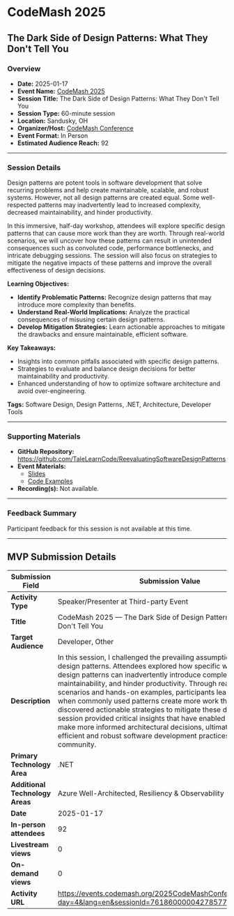 # CodeMash 2025

## The Dark Side of Design Patterns: What They Don't Tell You

### Overview

- **Date:** 2025-01-17  
- **Event Name:** [CodeMash 2025](https://events.codemash.org/2025CodeMashConference)  
- **Session Title:** The Dark Side of Design Patterns: What They Don't Tell You  
- **Session Type:** 60-minute session  
- **Location:** Sandusky, OH  
- **Organizer/Host:** [CodeMash Conference](https://codemash.org/)  
- **Event Format:** In Person  
- **Estimated Audience Reach:** 92

---

### Session Details

Design patterns are potent tools in software development that solve recurring problems and help create maintainable, scalable, and robust systems. However, not all design patterns are created equal. Some well-respected patterns may inadvertently lead to increased complexity, decreased maintainability, and hinder productivity.

In this immersive, half-day workshop, attendees will explore specific design patterns that can cause more work than they are worth. Through real-world scenarios, we will uncover how these patterns can result in unintended consequences such as convoluted code, performance bottlenecks, and intricate debugging sessions. The session will also focus on strategies to mitigate the negative impacts of these patterns and improve the overall effectiveness of design decisions.

**Learning Objectives:**  
- **Identify Problematic Patterns:** Recognize design patterns that may introduce more complexity than benefits.  
- **Understand Real-World Implications:** Analyze the practical consequences of misusing certain design patterns.  
- **Develop Mitigation Strategies:** Learn actionable approaches to mitigate the drawbacks and ensure maintainable, efficient software.

**Key Takeaways:**  
- Insights into common pitfalls associated with specific design patterns.  
- Strategies to evaluate and balance design decisions for better maintainability and productivity.  
- Enhanced understanding of how to optimize software architecture and avoid over-engineering.

**Tags:** Software Design, Design Patterns, .NET, Architecture, Developer Tools

---

### Supporting Materials

- **GitHub Repository:** https://github.com/TaleLearnCode/ReevaluatingSoftwareDesignPatterns
- **Event Materials:**  
  - [Slides](https://github.com/TaleLearnCode/ReevaluatingSoftwareDesignPatterns/blob/main/EventMaterials/TheDarkSideOfPatterns-CodeMash2024.pdf)  
  - [Code Examples](https://github.com/TaleLearnCode/ReevaluatingSoftwareDesignPatterns/blob/main/Demos)  
- **Recording(s):** Not available.

---

### Feedback Summary

Participant feedback for this session is not available at this time.

---

## MVP Submission Details

| Submission Field                | Submission Value                                             |
| ------------------------------- | ------------------------------------------------------------ |
| **Activity Type**               | Speaker/Presenter at Third-party Event                       |
| **Title**                       | CodeMash 2025 — The Dark Side of Design Patterns: What They Don't Tell You |
| **Target Audience**             | Developer, Other                                             |
| **Description**                 | In this session, I challenged the prevailing assumptions about design patterns. Attendees explored how specific widely adopted design patterns can inadvertently introduce complexity, reduce maintainability, and hinder productivity. Through real-world scenarios and hands-on examples, participants learned to identify when commonly used patterns create more work than value and discovered actionable strategies to mitigate these drawbacks. This session provided critical insights that have enabled developers to make more informed architectural decisions, ultimately driving more efficient and robust software development practices within the community. |
| **Primary Technology Area**     | .NET                                                         |
| **Additional Technology Areas** | Azure Well-Architected, Resiliency & Observability           |
| **Date**                        | 2025-01-17                                                   |
| **In-person attendees**         | 92                                                           |
| **Livestream views**            | 0                                                            |
| **On-demand views**             | 0                                                            |
| **Activity URL**                | https://events.codemash.org/2025CodeMashConference#/agenda?day=4&lang=en&sessionId=76186000004278577&viewMode=2 |